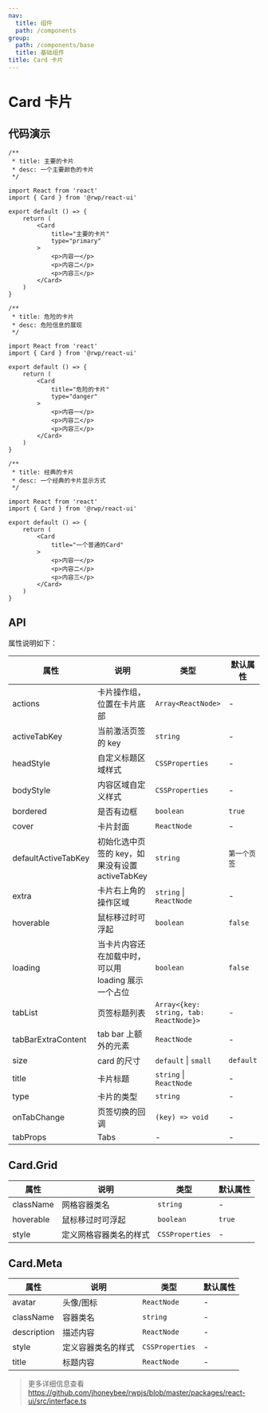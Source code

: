 ```yaml
---
nav:
  title: 组件
  path: /components
group:
  path: /components/base
  title: 基础组件
title: Card 卡片
---
```


# Card 卡片

## 代码演示


```tsx
/**
 * title: 主要的卡片
 * desc: 一个主要颜色的卡片
 */

import React from 'react'
import { Card } from '@rwp/react-ui'

export default () => {
    return (
        <Card
            title="主要的卡片"
            type="primary"
        >
            <p>内容一</p>
            <p>内容二</p>
            <p>内容三</p>
        </Card>
    )
}
```

```tsx
/**
 * title: 危险的卡片
 * desc: 危险信息的展现
 */

import React from 'react'
import { Card } from '@rwp/react-ui'

export default () => {
    return (
        <Card
            title="危险的卡片"
            type="danger"
        >
            <p>内容一</p>
            <p>内容二</p>
            <p>内容三</p>
        </Card>
    )
}
```

```tsx
/**
 * title: 经典的卡片
 * desc: 一个经典的卡片显示方式
 */

import React from 'react'
import { Card } from '@rwp/react-ui'

export default () => {
    return (
        <Card
            title="一个普通的Card"
        >
            <p>内容一</p>
            <p>内容二</p>
            <p>内容三</p>
        </Card>
    )
}
```

## API

属性说明如下：

|属性        |说明	       |类型	  |默认属性
|-----      |------       |-----     |-----    
|actions |卡片操作组，位置在卡片底部| 	`Array<ReactNode>` | -
|activeTabKey|当前激活页签的 key | `string`| -
|headStyle|自定义标题区域样式| `CSSProperties`| -
|bodyStyle|内容区域自定义样式| `CSSProperties`| -
|bordered|是否有边框 | `boolean` |`true`
|cover|	卡片封面 | `ReactNode` | -
|defaultActiveTabKey|初始化选中页签的 key，如果没有设置 activeTabKey| `string` |`第一个页签`
|extra| 卡片右上角的操作区域| 	`string` \| `ReactNode` |	-
|hoverable| 鼠标移过时可浮起| `boolean` | `false`
|loading| 当卡片内容还在加载中时，可以用 loading 展示一个占位| `boolean`| `false`
|tabList| 	页签标题列表 | `Array<{key: string, tab: ReactNode}>` |	-
|tabBarExtraContent| tab bar 上额外的元素 | `ReactNode` |	-
|size | card 的尺寸 | `default` \| `small` | `default`
|title| 卡片标题 | `string` \| `ReactNode`|	-
|type| 卡片的类型 | `string`|	-
|onTabChange| 页签切换的回调| `(key) => void`|	-
|tabProps | Tabs |-|	-

## Card.Grid

|属性        |说明	       |类型	  |默认属性
|-----      |------       |-----     |-----    
|className |网格容器类名   |`string`  |-
|hoverable |鼠标移过时可浮起|`boolean` | `true`
|style     |定义网格容器类名的样式|`CSSProperties`|-

## Card.Meta

|属性        |说明	       |类型	  |默认属性
|-----      |------       |-----     |-----   
|avatar     |头像/图标     |`ReactNode`|-
|className  |容器类名      |`string`|-
|description|描述内容      |`ReactNode`|-
|style      |定义容器类名的样式|`CSSProperties`|-
|title      |标题内容         |`ReactNode`|-

> 更多详细信息查看 https://github.com/jhoneybee/rwpjs/blob/master/packages/react-ui/src/interface.ts